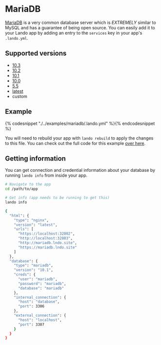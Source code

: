 MariaDB
=======

[MariaDB](https://mariadb.org/) is a very common database server which is *EXTREMELY* similar to MySQL and has a guarantee of being open source. You can easily add it to your Lando app by adding an entry to the `services` key in your app's `.lando.yml`.

Supported versions
------------------

*   [10.3](https://hub.docker.com/r/_/mariadb/)
*   [10.2](https://hub.docker.com/r/_/mariadb/)
*   [10.1](https://hub.docker.com/r/_/mariadb/)
*   [10.0](https://hub.docker.com/r/_/mariadb/)
*   [5.5](https://hub.docker.com/r/_/mariadb/)
*   [latest](https://hub.docker.com/r/_/mariadb/)
*   custom

Example
-------

{% codesnippet "./../examples/mariadb/.lando.yml" %}{% endcodesnippet %}

You will need to rebuild your app with `lando rebuild` to apply the changes to this file. You can check out the full code for this example [over here](https://github.com/lando/lando/tree/master/examples/mariadb).

Getting information
-------------------

You can get connection and credential information about your database by running `lando info` from inside your app.

```bash
# Navigate to the app
cd /path/to/app

# Get info (app needs to be running to get this)
lando info

{
  "html": {
    "type": "nginx",
    "version": "latest",
    "urls": [
      "https://localhost:32802",
      "http://localhost:32803",
      "http://mariadb.lndo.site",
      "https://mariadb.lndo.site"
    ]
  },
  "database": {
    "type": "mariadb",
    "version": "10.1",
    "creds": {
      "user": "mariadb",
      "password": "mariadb",
      "database": "mariadb"
    },
    "internal_connection": {
      "host": "database",
      "port": 3306
    },
    "external_connection": {
      "host": "localhost",
      "port": 3307
    }
  }
}
```
